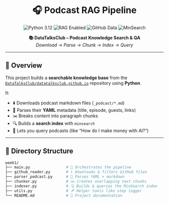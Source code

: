 <!-- ─────────────────────────────────────────────── -->
<!-- 🔖 PROJECT HEADER -->
<!-- ─────────────────────────────────────────────── -->
<h1 align="center">🎧 Podcast RAG Pipeline</h1>

<p align="center">
  <img src="https://img.shields.io/badge/Python-3.12-blue?logo=python" alt="Python 3.12"/>
  <img src="https://img.shields.io/badge/RAG-Enabled-brightgreen?logo=openai" alt="RAG Enabled"/>
  <img src="https://img.shields.io/badge/Data-GitHub%20Repo-orange?logo=github" alt="GitHub Data"/>
  <img src="https://img.shields.io/badge/Search-MinSearch-yellow?logo=elastic" alt="MinSearch"/>
</p>

<p align="center">
  <b>📚 DataTalksClub – Podcast Knowledge Search & QA</b><br>
  <i>Download → Parse → Chunk → Index → Query</i>
</p>

---

## 🌟 Overview

This project builds a **searchable knowledge base** from the  
[`DataTalksClub/datatalksclub.github.io`](https://github.com/DataTalksClub/datatalksclub.github.io) repository using **Python**.

It:
- ⬇️ Downloads podcast markdown files (`_podcast/*.md`)
- 🧾 Parses their **YAML** metadata (title, episode, guests, links)
- ✂️ Breaks content into paragraph chunks
- 🔍 Builds a **search index** with `minsearch`
- 🧠 Lets you query podcasts (like “How do I make money with AI?”)

---

## 🧭 Directory Structure

```bash
week1/
├── main.py                # 🧠 Orchestrates the pipeline
├── github_reader.py       # ⬇️ Downloads & filters GitHub files
├── parser_podcast.py      # 🧾 Parses YAML + markdown
├── chunker.py             # ✂️ Creates overlapping text chunks
├── indexer.py             # 🔍 Builds & queries the MinSearch index
├── utils.py               # 🪶 Helper tools like step logger
└── README.md              # 📘 Project documentation
